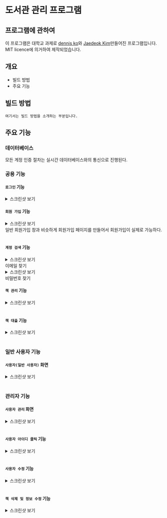 # 도서관 관리 프로그램

## 프로그램에 관하여

이 프로그램은 대학교 과제로 [dennis ko]와 [Jaedeok Kim]만들어진 프로그램입니다. MIT licence에 의거하여 제작되었습니다.

## 개요
- 빌드 방법
- 주요 기능

## 빌드 방법

```
여기서는 빌드 방법을 소개하는 부분입니다.
```

## 주요 기능
### 데이터베이스

모든 계정 인증 절차는 실시간 데이터베이스와의 통신으로 진행된다. 
### 공용 기능
#### `로그인` 기능
<details>
  <summary>스크린샷 보기</summary>

  ![image](https://user-images.githubusercontent.com/50710829/173194665-ffa64501-52aa-4c34-9e66-578c5aadc0f8.png)
</details>

#### `회원 가입` 기능
<details>
  <summary>스크린샷 보기</summary>
  
  ![image](https://user-images.githubusercontent.com/50710829/173194676-53a3a273-2aa7-42a2-a874-506718f98853.png)
</details>
일반 회원가입 창과 비슷하게 회원가입 페이지를 만들어서 회원가입이 실제로 가능하다.<br /><br />

#### `계정 검색` 기능
<details>
  <summary>스크린샷 보기</summary>
  
  ![image](https://user-images.githubusercontent.com/50710829/173194682-09ba8b8b-ad15-4b43-8014-8f7de0b27ff5.png)
</details>
이메일 찾기
<details>
  <summary>스크린샷 보기</summary>
  
  ![image](https://user-images.githubusercontent.com/50710829/173194687-8639fecc-6941-464b-bf77-64e431485c92.png)
</details>
비밀번호 찾기
<br />

#### `책 관리` 기능

<details>
  <summary>스크린샷 보기</summary>
  
  ![image](https://user-images.githubusercontent.com/50710829/173194692-178d7993-dfbc-40e3-b5ad-ba96e92013f4.png)
</details>
<br />

#### `책 대출` 기능
<details>
  <summary>스크린샷 보기</summary>
  
  ![image](https://user-images.githubusercontent.com/50710829/173194694-25735577-1d59-4176-b6d1-19ed4ed333d4.png)
</details>
<br />

### 일반 사용자 기능

#### `사용자(일반 사용자)` 화면
<details>
  <summary>스크린샷 보기</summary>
  
  ![image](https://user-images.githubusercontent.com/50710829/173194700-c703f915-0c5c-4064-977f-c34d99e83e8f.png)
</details>
<br />

### 관리자 기능

#### `사용자 관리` 화면
<details>
  <summary>스크린샷 보기</summary>
  
  ![image](https://user-images.githubusercontent.com/50710829/173194703-3d94e2f5-168f-4943-acee-c7e04f581368.png)
</details>
<br />

#### `사용자 아이디 클릭` 기능
<details>
  <summary>스크린샷 보기</summary>
  
  ![image](https://user-images.githubusercontent.com/50710829/173194707-41d8ff78-83fd-475c-8cbb-48df506cfd6c.png)
</details>
<br />

#### `사용자 수정` 기능
<details>
  <summary>스크린샷 보기</summary>
  
  ![image](https://user-images.githubusercontent.com/50710829/173194718-c9ffa4d4-3bd7-4110-a491-9e1a3cb17f6d.png)
</details>
<br />

#### `책 삭제 및 정보 수정` 기능
<details>
  <summary>스크린샷 보기</summary>
  
  ![image](https://user-images.githubusercontent.com/50710829/173194713-07f1b281-4cf7-4cc6-9e0d-9d9e3b09d78c.png)
</details>







[dennis ko]:https://github.com/dennis0324
[Jaedeok Kim]:https://github.com/jdeokkim
